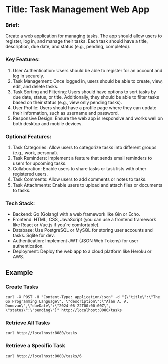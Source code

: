 # Title: Task Management Web App

### Brief:
Create a web application for managing tasks. The app should allow users to register, log in, and manage their tasks. Each task should have a title, description, due date, and status (e.g., pending, completed). 

### Key Features:
1. User Authentication: Users should be able to register for an account and log in securely.
2. Task Management: Once logged in, users should be able to create, view, edit, and delete tasks.
3. Task Sorting and Filtering: Users should have options to sort tasks by due date, status, or title. Additionally, they should be able to filter tasks based on their status (e.g., view only pending tasks).
4. User Profile: Users should have a profile page where they can update their information, such as username and password.
5. Responsive Design: Ensure the web app is responsive and works well on both desktop and mobile devices.

### Optional Features:
1. Task Categories: Allow users to categorize tasks into different groups (e.g., work, personal).
2. Task Reminders: Implement a feature that sends email reminders to users for upcoming tasks.
3. Collaboration: Enable users to share tasks or task lists with other registered users.
4. Task Comments: Allow users to add comments or notes to tasks.
5. Task Attachments: Enable users to upload and attach files or documents to tasks.

### Tech Stack:
- Backend: Go (Golang) with a web framework like Gin or Echo.
- Frontend: HTML, CSS, JavaScript (you can use a frontend framework like React or Vue.js if you're comfortable).
- Database: Use PostgreSQL or MySQL for storing user accounts and tasks. Sqlite for dev.
- Authentication: Implement JWT (JSON Web Tokens) for user authentication.
- Deployment: Deploy the web app to a cloud platform like Heroku or AWS.



## Example

### Create Tasks

`curl -X POST -H "Content-Type: application/json" -d "{\"title\":\"The Go Programming Language\", \"description\":\"Alan A. A. Donovan\",\"dueDate\":\"2024-06-22T00:00:00Z\", \"status\":\"pending\"}" http://localhost:8080/tasks`

### Retrieve All Tasks
`curl http://localhost:8080/tasks`

### Retrieve a Specific Task
`curl http://localhost:8080/tasks/6`